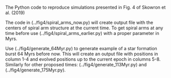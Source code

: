 The Python code to reproduce simulations presented in Fig. 4 of Skowron et al. (2019)

The code in (../fig4/spiral_arms_now.py) will create output file with the centers of spiral arm structure at the current time. To get spiral arms at any time before use (../fig4/spiral_arms_earlier.py) with a proper parameter in Myrs.

Use (../fig4/generate_64Myr.py) to generate example of a star formation burst 64 Myrs before now. This will create an output file with positions in column 1-4 and evolved positions up to the current epoch in columns 5-8. Similarly for other proposed times: (../fig4/generate_113Myr.py) and (../fig4/generate_175Myr.py).

